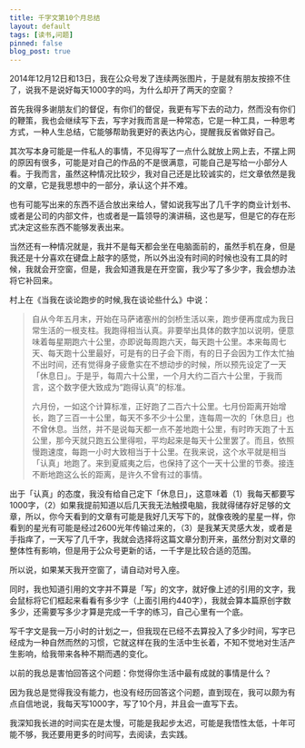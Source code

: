 ```yaml
---
title: 千字文第10个月总结
layout: default
tags: [读书,问题]
pinned: false
blog_post: true
---
```


2014年12月12日和13日，我在公众号发了连续两张图片，于是就有朋友按捺不住了，说我不是说好每天1000字的吗，为什么却开了两天的空窗？

首先我得多谢朋友们的督促，有你们的督促，我更有写下去的动力，然而没有你们的鞭策，我也会继续写下去，写字对我而言是一种常态，它是一种工具，一种思考方式，一种人生总结，它能够帮助我更好的表达内心，提醒我反省做好自己。

其次写本身可能是一件私人的事情，不见得写了一点什么就放上网上去，不摆上网的原因有很多，可能是对自己的作品的不是很满意，可能自己是写给一小部分人看。于我而言，虽然这种情况比较少，我对自己还是比较诚实的，烂文章依然是我的文章，它是我思想中的一部分，承认这个并不难。

也有可能写出来的东西不适合放出来给人，譬如说我写出了几千字的商业计划书、或者是公司的内部文件，也或者是一篇领导的演讲稿，这也是写，但是它的存在形式决定这些东西不能够发表出来。

当然还有一种情况就是，我并不是每天都会坐在电脑面前的，虽然手机在身，但是我还是十分喜欢在键盘上敲字的感觉，所以外出没有时间的时候也没有工具的时候，我就会开空窗，但是，我会知道我是在开空窗，我少写了多少字，我会想办法将它补回来。

村上在《当我在谈论跑步的时候,我在谈论些什么》中说：

>自从今年五月末，开始在马萨诸塞州的剑桥生活以来，跑步便再度成为我日常生活的一根支柱。我跑得相当认真。非要举出具体的数字加以说明，便意味着每星期跑六十公里，亦即说每周跑六天，每天跑十公里。本来每周七天、每天跑十公里最好，可是有的日子会下雨，有的日子会因为工作太忙抽不出时间，还有觉得身子疲惫实在不想动步的时候，所以预先设定了一天「休息日」。于是乎，每周六十公里，一个月大约二百六十公里，于我而言，这个数字便大致成为“跑得认真”的标准。
>
>六月份，一如这个计算标准，正好跑了二百六十公里。七月份距离开始增长，跑了三百一十公里，每天不多不少十公里，连每周一次的「休息日」也不曾休息。当然，并不是说每天都一点不差地跑十公里，有时昨天跑了十五公里，那今天就只跑五公里得啦，平均起来是每天十公里罢了。而且，依照慢跑速度，每跑一小时大致相当于十公里。在我来说，这个水平就是相当「认真」地跑了。来到夏威夷之后，也保持了这个一天十公里的节奏。接连不断地跑这么长的距离，是许久不曾有过的事情。

出于「认真」的态度，我没有给自己定下「休息日」，这意味着（1）我每天都要写1000字，（2）如果我提前知道以后几天我无法触摸电脑，我就得储存好足够的文章，所以，你今天看到的文章有可能是我好几天写下的，就像夜晚的星星一样，你看到的星光有可能是经过2600光年传输过来的，（3）是我某天灵感大发，或者是手指痒了，一天写了几千字，我就会选择将这篇文章分割开来，虽然分割对文章的整体性有影响，但是用于公众号更新的话，一千字是比较合适的范围。

所以说，如果某天我开空窗了，请自动对号入座。

同时，我也知道引用的文字并不算是「写」的文字，就好像上述的引用的文字，我会鼠标将它们框起来看看有多少字（上面引用约440字），我就会算本篇原创字数多少，还需要写多少才算是完成一千字的练习，自己心里有一个底。

写千字文是我一万小时的计划之一，但我现在已经不去算投入了多少时间，写字已经成为一种自然而然的习惯，它就这样在我的生活中生长着，不知不觉地对生活产生影响，给我带来各种不期而遇的变化。

以前的我总是害怕回答这个问题：你觉得你生活中最有成就的事情是什么？

因为我总是觉得我没有能力，也没有经历回答这个问题，直到现在，我可以颇为有点自信地说，我每天写1000字，写了10个月，并且会一直写下去。

我深知我长进的时间实在是太慢，可能是我起步太迟，可能是我悟性太低，十年可能不够，我还要用更多的时间写，去阅读，去实践。








